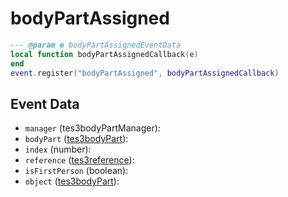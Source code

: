 # bodyPartAssigned



```lua
--- @param e bodyPartAssignedEventData
local function bodyPartAssignedCallback(e)
end
event.register("bodyPartAssigned", bodyPartAssignedCallback)
```

## Event Data

* `manager` (tes3bodyPartManager): 
* `bodyPart` ([tes3bodyPart](../../types/tes3bodyPart)): 
* `index` (number): 
* `reference` ([tes3reference](../../types/tes3reference)): 
* `isFirstPerson` (boolean): 
* `object` ([tes3bodyPart](../../types/tes3bodyPart)): 


